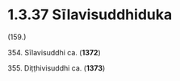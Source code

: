 

# 1.3.37 Sīlavisuddhiduka




(159.)

354\. Sīlavisuddhi ca. (**1372**)

355\. Diṭṭhivisuddhi ca. (**1373**)



